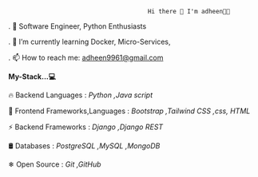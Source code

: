                                            Hi there 👋 I'm adheen👨‍💻
                                                          
. 🔭 Software Engineer, Python Enthusiasts

. 🌱 I’m currently learning Docker, Micro-Services,

. 📫 How to reach me: adheen9961@gmail.com

**My-Stack...💻**
    
🔥 Backend Languages :  *Python ,Java script*
          
   
🎨 Frontend Frameworks,Languages :  *Bootstrap ,Tailwind CSS ,css, HTML*
         
   
⚡ Backend Frameworks :  *Django ,Django REST*
          
    
🛢 Databases :  *PostgreSQL ,MySQL ,MongoDB*
         
   
❄ Open Source :  *Git ,GitHub*
        
   
   
